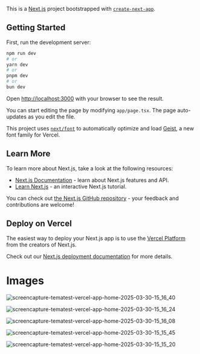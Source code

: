 This is a [Next.js](https://nextjs.org) project bootstrapped with [`create-next-app`](https://nextjs.org/docs/app/api-reference/cli/create-next-app).

## Getting Started

First, run the development server:

```bash
npm run dev
# or
yarn dev
# or
pnpm dev
# or
bun dev
```

Open [http://localhost:3000](http://localhost:3000) with your browser to see the result.

You can start editing the page by modifying `app/page.tsx`. The page auto-updates as you edit the file.

This project uses [`next/font`](https://nextjs.org/docs/app/building-your-application/optimizing/fonts) to automatically optimize and load [Geist](https://vercel.com/font), a new font family for Vercel.

## Learn More

To learn more about Next.js, take a look at the following resources:

- [Next.js Documentation](https://nextjs.org/docs) - learn about Next.js features and API.
- [Learn Next.js](https://nextjs.org/learn) - an interactive Next.js tutorial.

You can check out [the Next.js GitHub repository](https://github.com/vercel/next.js) - your feedback and contributions are welcome!

## Deploy on Vercel

The easiest way to deploy your Next.js app is to use the [Vercel Platform](https://vercel.com/new?utm_medium=default-template&filter=next.js&utm_source=create-next-app&utm_campaign=create-next-app-readme) from the creators of Next.js.

Check out our [Next.js deployment documentation](https://nextjs.org/docs/app/building-your-application/deploying) for more details.

# Images
![screencapture-tematest-vercel-app-home-2025-03-30-15_16_40](https://github.com/user-attachments/assets/29dda8b7-2983-4894-bf27-5a530c3e564f)

![screencapture-tematest-vercel-app-home-2025-03-30-15_16_24](https://github.com/user-attachments/assets/9454cb27-c858-4164-ab06-001d286fec38)

![screencapture-tematest-vercel-app-home-2025-03-30-15_16_08](https://github.com/user-attachments/assets/a7f2c4a7-9434-49d5-839e-d961f5bc2f7b)

![screencapture-tematest-vercel-app-home-2025-03-30-15_15_45](https://github.com/user-attachments/assets/d436d466-b3ad-4cf4-930f-7016a77b9950)

![screencapture-tematest-vercel-app-home-2025-03-30-15_15_20](https://github.com/user-attachments/assets/b684f07c-aecf-4034-8fae-88f7c5a1355b)
